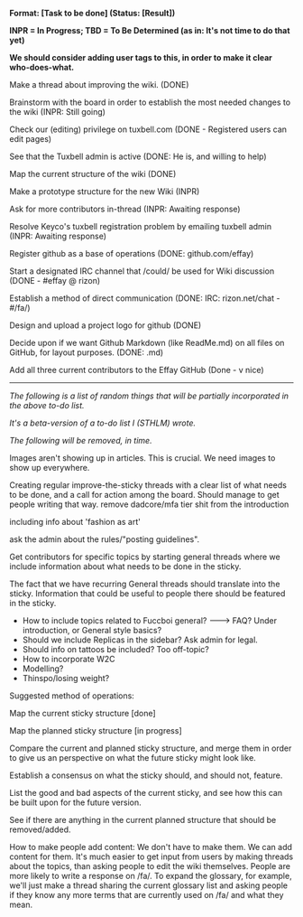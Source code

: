 **Format: [Task to be done] (Status: [Result])**

**INPR = In Progress; TBD = To Be Determined (as in: It's not time to do that yet)**

**We should consider adding user tags to this, in order to make it clear who-does-what.**

Make a thread about improving the wiki. (DONE)

Brainstorm with the board in order to establish the most needed changes to the wiki (INPR: Still going)

Check our (editing) privilege on tuxbell.com (DONE - Registered users can edit pages)

See that the Tuxbell admin is active (DONE: He is, and willing to help)

Map the current structure of the wiki (DONE)
 
Make a prototype structure for the new Wiki (INPR)

Ask for more contributors in-thread (INPR: Awaiting response)

Resolve Keyco's tuxbell registration problem by emailing tuxbell admin (INPR: Awaiting response)

Register github as a base of operations (DONE: github.com/effay)

Start a designated IRC channel that /could/ be used for Wiki discussion (DONE - #effay @ rizon)

Establish a method of direct communication (DONE: IRC: rizon.net/chat - #/fa/)

Design and upload a project logo for github (DONE)

Decide upon if we want Github Markdown (like ReadMe.md) on all files on GitHub, for layout purposes. (DONE: .md)

Add all three current contributors to the Effay GitHub (Done - v nice)






---
*The following is a list of random things that will be partially incorporated in the above to-do list.*

*It's a beta-version of a to-do list I (STHLM) wrote.*

*The following will be removed, in time.*

Images aren't showing up in articles. This is crucial.
We need images to show up everywhere.

Creating regular improve-the-sticky threads with a clear list of what needs to be done, and a call for action among the board. Should manage to get people writing that way.
remove dadcore/mfa tier shit from the introduction

including info about 'fashion as art'

ask the admin about the rules/"posting guidelines". 

Get contributors for specific topics by starting general threads where we include information about what needs to be done in the sticky. 

The fact that we have recurring General threads should translate into the sticky.
Information that could be useful to people there should be featured in the sticky. 
- How to include topics related to Fuccboi general? ---> FAQ? Under introduction, or General style basics?
- Should we include Replicas in the sidebar? Ask admin for legal.
- Should info on tattoos be included? Too off-topic?
- How to incorporate W2C
- Modelling?
- Thinspo/losing weight?


Suggested method of operations:

Map the current sticky structure [done]

Map the planned sticky structure [in progress]

Compare the current and planned sticky structure, and merge them in order to give us an perspective on what the future sticky might look like.

Establish a consensus on what the sticky should, and should not, feature.

List the good and bad aspects of the current sticky, and see how this can be built upon for the future version.

See if there are anything in the current planned structure that should be removed/added.

How to make people add content:
We don't have to make them. We can add content for them.
It's much easier to get input from users by making threads about the topics, than asking people to edit the wiki themselves. People are more likely to write a response on /fa/. To expand the glossary, for example, we'll just make a thread sharing the current glossary list and asking people if they know any more terms that are currently used on /fa/ and what they mean.


